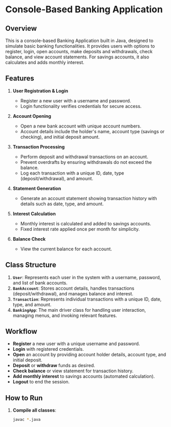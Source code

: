 # Console-Based Banking Application

## Overview

This is a console-based Banking Application built in Java, designed to simulate basic banking functionalities. It provides users with options to register, login, open accounts, make deposits and withdrawals, check balance, and view account statements. For savings accounts, it also calculates and adds monthly interest.

## Features

1. **User Registration & Login**
   - Register a new user with a username and password.
   - Login functionality verifies credentials for secure access.

2. **Account Opening**
   - Open a new bank account with unique account numbers.
   - Account details include the holder's name, account type (savings or checking), and initial deposit amount.

3. **Transaction Processing**
   - Perform deposit and withdrawal transactions on an account.
   - Prevent overdrafts by ensuring withdrawals do not exceed the balance.
   - Log each transaction with a unique ID, date, type (deposit/withdrawal), and amount.

4. **Statement Generation**
   - Generate an account statement showing transaction history with details such as date, type, and amount.

5. **Interest Calculation**
   - Monthly interest is calculated and added to savings accounts.
   - Fixed interest rate applied once per month for simplicity.

6. **Balance Check**
   - View the current balance for each account.

## Class Structure

1. **`User`**: Represents each user in the system with a username, password, and list of bank accounts.
2. **`BankAccount`**: Stores account details, handles transactions (deposit/withdrawal), and manages balance and interest.
3. **`Transaction`**: Represents individual transactions with a unique ID, date, type, and amount.
4. **`BankingApp`**: The main driver class for handling user interaction, managing menus, and invoking relevant features.

## Workflow

- **Register** a new user with a unique username and password.
- **Login** with registered credentials.
- **Open** an account by providing account holder details, account type, and initial deposit.
- **Deposit** or **withdraw** funds as desired.
- **Check balance** or view statement for transaction history.
- **Add monthly interest** to savings accounts (automated calculation).
- **Logout** to end the session.

## How to Run

1. **Compile all classes**:
   ```bash
   javac *.java
